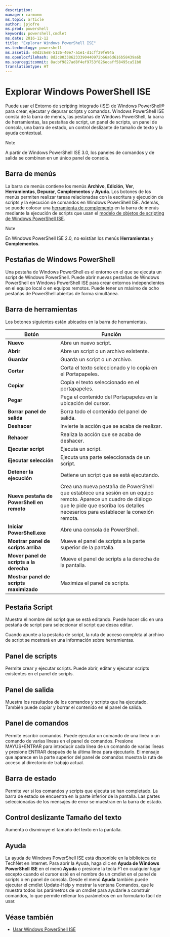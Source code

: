 ```yaml
---
description: 
manager: carmonm
ms.topic: article
author: jpjofre
ms.prod: powershell
keywords: powershell,cmdlet
ms.date: 2016-12-12
title: "Explorar Windows PowerShell ISE"
ms.technology: powershell
ms.assetid: e0d2c6e8-5126-40e7-a1e1-d1cff29fe94a
ms.openlocfilehash: 8d2c803386233390440972b66a6d616b58439a6b
ms.sourcegitcommit: 8acbf9827ad8f4ef9753f826ecaff58495ca51b0
translationtype: HT
---
```

# <a name="exploring-the-windows-powershell-ise"></a>Explorar Windows PowerShell ISE
Puede usar el Entorno de scripting integrado (ISE) de Windows PowerShell® para crear, ejecutar y depurar scripts y comandos. Windows PowerShell ISE consta de la barra de menús, las pestañas de Windows PowerShell, la barra de herramientas, las pestañas de script, un panel de scripts, un panel de consola, una barra de estado, un control deslizante de tamaño de texto y la ayuda contextual.

> [!NOTE]
> A partir de Windows PowerShell ISE 3.0, los paneles de comandos y de salida se combinan en un único panel de consola.

## <a name="menu-bar"></a>Barra de menús
La barra de menús contiene los menús **Archivo**, **Edición**, **Ver**, **Herramientas**, **Depurar**, **Complementos** y **Ayuda**. Los botones de los menús permiten realizar tareas relacionadas con la escritura y ejecución de scripts y la ejecución de comandos en Windows PowerShell ISE. Además, se puede colocar una [herramienta de complemento](../../core-powershell/ise/The-ISEAddOnTool-Object.md) en la barra de menús mediante la ejecución de scripts que usan el [modelo de objetos de scripting de Windows PowerShell ISE](../../core-powershell/ise/The-Windows-PowerShell-ISE-Scripting-Object-Model.md).

> [!NOTE]
> En Windows PowerShell ISE 2.0, no existían los menús **Herramientas** y **Complementos**.

## <a name="windows-powershell-tabs"></a>Pestañas de Windows PowerShell
Una pestaña de Windows PowerShell es el entorno en el que se ejecuta un script de Windows PowerShell. Puede abrir nuevas pestañas de Windows PowerShell en Windows PowerShell ISE para crear entornos independientes en el equipo local o en equipos remotos. Puede tener un máximo de ocho pestañas de PowerShell abiertas de forma simultánea.

## <a name="toolbar"></a>Barra de herramientas
Los botones siguientes están ubicados en la barra de herramientas.

|Botón|Función|
|----------|------------|
|**Nuevo**|Abre un nuevo script.|
|**Abrir**|Abre un script o un archivo existente.|
|**Guardar**|Guarda un script o un archivo.|
|**Cortar**|Corta el texto seleccionado y lo copia en el Portapapeles.|
|**Copiar**|Copia el texto seleccionado en el portapapeles.|
|**Pegar**|Pega el contenido del Portapapeles en la ubicación del cursor.|
|**Borrar panel de salida**|Borra todo el contenido del panel de salida.|
|**Deshacer**|Invierte la acción que se acaba de realizar.|
|**Rehacer**|Realiza la acción que se acaba de deshacer.|
|**Ejecutar script**|Ejecuta un script.|
|**Ejecutar selección**|Ejecuta una parte seleccionada de un script.|
|**Detener la ejecución**|Detiene un script que se está ejecutando.|
|**Nueva pestaña de PowerShell en remoto**|Crea una nueva pestaña de PowerShell que establece una sesión en un equipo remoto. Aparece un cuadro de diálogo que le pide que escriba los detalles necesarios para establecer la conexión remota.|
|**Iniciar PowerShell.exe**|Abre una consola de PowerShell.|
|**Mostrar panel de scripts arriba**|Mueve el panel de scripts a la parte superior de la pantalla.|
|**Mover panel de scripts a la derecha**|Mueve el panel de scripts a la derecha de la pantalla.|
|**Mostrar panel de scripts maximizado**|Maximiza el panel de scripts.|

## <a name="script-tab"></a>Pestaña Script
Muestra el nombre del script que se está editando. Puede hacer clic en una pestaña de script para seleccionar el script que desea editar.

Cuando apunte a la pestaña de script, la ruta de acceso completa al archivo de script se mostrará en una información sobre herramientas.

## <a name="script-pane"></a>Panel de scripts
Permite crear y ejecutar scripts. Puede abrir, editar y ejecutar scripts existentes en el panel de scripts.

## <a name="output-pane"></a>Panel de salida
Muestra los resultados de los comandos y scripts que ha ejecutado. También puede copiar y borrar el contenido en el panel de salida.

## <a name="command-pane"></a>Panel de comandos
Permite escribir comandos. Puede ejecutar un comando de una línea o un comando de varias líneas en el panel de comandos. Presione MAYÚS+ENTRAR para introducir cada línea de un comando de varias líneas y presione ENTRAR después de la última línea para ejecutarlo. El mensaje que aparece en la parte superior del panel de comandos muestra la ruta de acceso al directorio de trabajo actual.

## <a name="status-bar"></a>Barra de estado
Permite ver si los comandos y scripts que ejecuta se han completado. La barra de estado se encuentra en la parte inferior de la pantalla. Las partes seleccionadas de los mensajes de error se muestran en la barra de estado.

## <a name="text-size-slider"></a>Control deslizante Tamaño del texto
Aumenta o disminuye el tamaño del texto en la pantalla.

## <a name="help"></a>Ayuda
La ayuda de Windows PowerShell ISE está disponible en la biblioteca de TechNet en Internet. Para abrir la Ayuda, haga clic en **Ayuda de Windows PowerShell ISE** en el menú **Ayuda** o presione la tecla F1 en cualquier lugar excepto cuando el cursor esté en el nombre de un cmdlet en el panel de scripts o en panel de consola. Desde el menú **Ayuda** también puede ejecutar el cmdlet Update-Help y mostrar la ventana Comandos, que le muestra todos los parámetros de un cmdlet para ayudarle a construir comandos, lo que permite rellenar los parámetros en un formulario fácil de usar.

## <a name="see-also"></a>Véase también
- [Usar Windows PowerShell ISE](../../core-powershell/ise/Using-the-Windows-PowerShell-ISE.md)


